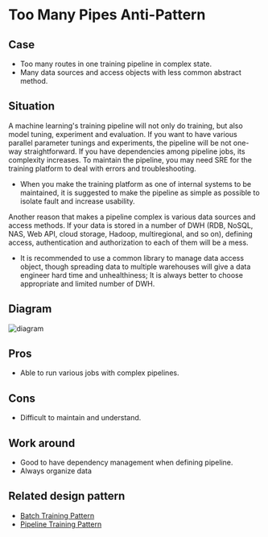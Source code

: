 # Too Many Pipes Anti-Pattern

## Case

- Too many routes in one training pipeline in complex state.
- Many data sources and access objects with less common abstract method.

## Situation

A machine learning's training pipeline will not only do training, but also model tuning,
experiment and evaluation. If you want to have various parallel parameter tunings and
experiments, the pipeline will be not one-way straightforward. If you have dependencies
among pipeline jobs, its complexity increases. To maintain the pipeline, you may need
SRE for the training platform to deal with errors and troubleshooting.
- When you make the training platform as one of internal systems to be maintained, it is
  suggested to make the pipeline as simple as possible to isolate fault and increase
  usability.

Another reason that makes a pipeline complex is various data sources and access methods.
If your data is stored in a number of DWH (RDB, NoSQL, NAS, Web API, cloud storage,
Hadoop, multiregional, and so on), defining access, authentication and authorization to
each of them will be a mess.

- It is recommended to use a common library to manage data access object, though
  spreading data to multiple warehouses will give a data engineer hard time and
  unhealthiness; It is always better to choose appropriate and limited number of DWH.

## Diagram

![diagram](diagram.png)

## Pros

- Able to run various jobs with complex pipelines.

## Cons

- Difficult to maintain and understand.

## Work around

- Good to have dependency management when defining pipeline.
- Always organize data

## Related design pattern

- [Batch Training Pattern](./../../Batch-training-pattern/design_en.md)
- [Pipeline Training Pattern](./../../Pipeline-training-pattern/design_en.md)
